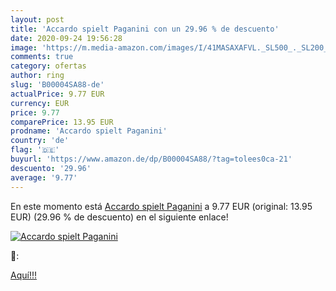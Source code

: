 ```yaml
---
layout: post
title: 'Accardo spielt Paganini con un 29.96 % de descuento'
date: 2020-09-24 19:56:28
image: 'https://m.media-amazon.com/images/I/41MASAXAFVL._SL500_._SL200_.jpg'
comments: true
category: ofertas
author: ring
slug: 'B00004SA88-de'
actualPrice: 9.77 EUR
currency: EUR
price: 9.77
comparePrice: 13.95 EUR
prodname: 'Accardo spielt Paganini'
country: 'de'
flag: '🇩🇪'
buyurl: 'https://www.amazon.de/dp/B00004SA88/?tag=tolees0ca-21'
descuento: '29.96'
average: '9.77'
---
```


En este momento está [Accardo spielt Paganini](https://www.amazon.de/dp/B00004SA88/?tag=tolees0ca-21) a 9.77 EUR (original: 13.95 EUR) (29.96 %  de descuento) en el siguiente enlace!

[![Accardo spielt Paganini](https://m.media-amazon.com/images/I/41MASAXAFVL._SL500_._SL200_.jpg)](https://www.amazon.de/dp/B00004SA88/?tag=tolees0ca-21)

🔎:


[Aquí!!!](https://www.amazon.de/dp/B00004SA88/?tag=tolees0ca-21)
